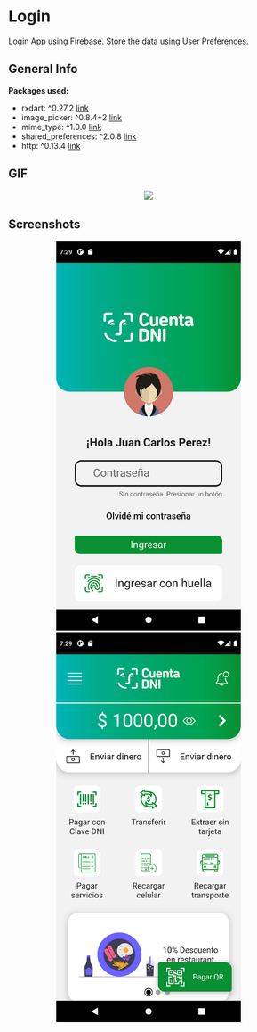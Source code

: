 # Login

Login App using Firebase. Store the data using User Preferences. 

## General Info

**Packages used:**

- rxdart: ^0.27.2 [link](https://pub.dev/packages/rxdart)
- image_picker: ^0.8.4+2 [link](https://pub.dev/packages/image_picker)
- mime_type: ^1.0.0 [link](https://pub.dev/packages/mime_type)
- shared_preferences: ^2.0.8 [link](https://pub.dev/packages/shared_preferences)
- http: ^0.13.4 [link](https://pub.dev/packages/http)

## GIF
<p align="center">
<img src="https://github.com/laguierre/cuenta_dni_clone/blob/master/screenshots/intro.gif" height="700">
</p>

## Screenshots
<p align="center">
<img src="https://github.com/laguierre/cuenta_dni_clone/blob/master/screenshots/Screenshot_1644953358.png" height="700">
<img src="https://github.com/laguierre/cuenta_dni_clone/blob/master/screenshots/Screenshot_1644953381.png" height="700">
</p>


